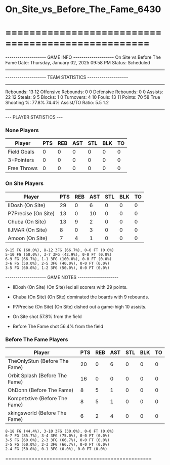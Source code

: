 # On_Site_vs_Before_The_Fame_6430

==================================================
==================================================

-------------------- GAME INFO --------------------
On Site vs Before The Fame
Date: Thursday, January 02, 2025 09:58 PM
Status: Scheduled

--------------------------------------------------

-------------------- TEAM STATISTICS --------------------

---------------------------------------------------------------------------
Rebounds:                 13                        12
Offensive Rebounds:       0                         0
Defensive Rebounds:       0                         0
Assists:                  22                        12
Steals:                   9                         5
Blocks:                   1                         0
Turnovers:                4                         10
Fouls:                    13                        11
Points:                   70                        58
True Shooting %:          77.8%                     74.4%
Assist/TO Ratio:          5.5                       1.2

--------------------------------------------------

--- PLAYER STATISTICS ---

### None Players

|Player|PTS|REB|AST|STL|BLK|TO|
|---|---|---|---|---|---|---|
|Field Goals|0|0|0|0|0|0|
|3-Pointers|0|0|0|0|0|0|
|Free Throws|0|0|0|0|0|0|

### On Site Players

|Player|PTS|REB|AST|STL|BLK|TO|
|---|---|---|---|---|---|---|
|IlDosh (On Site)|29|0|6|0|0|0|
|P7Precise (On Site)|13|0|10|0|0|0|
|Chuba (On Site)|13|9|2|0|0|0|
|llJMAR (On Site)|8|0|3|0|0|0|
|Amoon (On Site)|7|4|1|0|0|0|

```
9-15 FG (60.0%), 8-12 3FG (66.7%), 0-0 FT (0.0%)
5-10 FG (50.0%), 3-7 3FG (42.9%), 0-0 FT (0.0%)
6-9 FG (66.7%), 1-1 3FG (100.0%), 0-0 FT (0.0%)
3-6 FG (50.0%), 2-5 3FG (40.0%), 0-0 FT (0.0%)
3-5 FG (60.0%), 1-2 3FG (50.0%), 0-0 FT (0.0%)
```

-------------------- GAME NOTES --------------------

* IlDosh (On Site) (On Site) led all scorers with 29 points.
* Chuba (On Site) (On Site) dominated the boards with 9 rebounds.
* P7Precise (On Site) (On Site) dished out a game-high 10 assists.

* On Site shot 57.8% from the field

* Before The Fame shot 56.4% from the field

### Before The Fame Players

|Player|PTS|REB|AST|STL|BLK|TO|
|---|---|---|---|---|---|---|
|TheOnlyStun (Before The Fame)|20|0|6|0|0|0|
|Orbit Splash (Before The Fame)|16|0|0|0|0|0|
|OhDonn (Before The Fame)|8|5|1|0|0|0|
|Kompetxtive (Before The Fame)|8|5|1|0|0|0|
|xkingsworld (Before The Fame)|6|2|4|0|0|0|

```
8-18 FG (44.4%), 3-10 3FG (30.0%), 0-0 FT (0.0%)
6-7 FG (85.7%), 3-4 3FG (75.0%), 0-0 FT (0.0%)
3-5 FG (60.0%), 2-3 3FG (66.7%), 0-0 FT (0.0%)
3-5 FG (60.0%), 2-3 3FG (66.7%), 0-0 FT (0.0%)
2-4 FG (50.0%), 0-1 3FG (0.0%), 0-0 FT (0.0%)
```

==================================================
